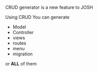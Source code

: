 CRUD generator is a new feature to JOSH

Using CRUD You can generate

* Model
* Controller
* views
* routes
* menu
* migration

or **ALL** of them

